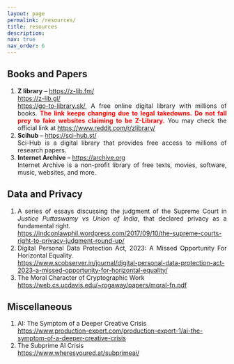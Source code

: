 ```yaml
---
layout: page
permalink: /resources/
title: resources
description: 
nav: true
nav_order: 6
---
```


<style>
  body {
    text-align: justify;
  }
  .warning {
    color: red;
    font-weight: bold;
  }
</style>

<h2>Books and Papers</h2>

<ol>
  <li>
    <strong>Z library</strong> – 
    <a href="https://z-lib.fm/">https://z-lib.fm/</a><br>
    <a href="https://z-lib.gl/">https://z-lib.gl/</a><br>
     <a href="https://go-to-library.sk/">https://go-to-library.sk/</a>,
    A free online digital library with millions of books. 
    <span class="warning">The link keeps changing due to legal takedowns. Do not fall prey to fake websites claiming to be Z-Library.</span> 
    You may check the official link at 
    <a href="https://www.reddit.com/r/zlibrary/">https://www.reddit.com/r/zlibrary/</a>
  </li>
  <li>
    <strong>Scihub</strong> – 
    <a href="https://sci-hub.st/">https://sci-hub.st/</a><br>
    Sci-Hub is a digital library that provides free access to millions of research papers.
  </li>
  <li>
    <strong>Internet Archive</strong> – 
    <a href="https://archive.org">https://archive.org</a><br>
    Internet Archive is a non-profit library of free texts, movies, software, music, websites, and more.
  </li>
</ol>

<h2>Data and Privacy</h2>

<ol>
  <li>
    A series of essays discussing the judgment of the Supreme Court in <em>Justice Puttaswamy vs Union of India</em>, that declared privacy as a fundamental right.<br>
    <a href="https://indconlawphil.wordpress.com/2017/09/10/the-supreme-courts-right-to-privacy-judgment-round-up/">https://indconlawphil.wordpress.com/2017/09/10/the-supreme-courts-right-to-privacy-judgment-round-up/</a>
  </li>
  <li>
    Digital Personal Data Protection Act, 2023: A Missed Opportunity For Horizontal Equality.<br>
    <a href="https://www.scobserver.in/journal/digital-personal-data-protection-act-2023-a-missed-opportunity-for-horizontal-equality/">https://www.scobserver.in/journal/digital-personal-data-protection-act-2023-a-missed-opportunity-for-horizontal-equality/</a>
  </li>
  <li>
    The Moral Character of Cryptographic Work<br>
    <a href="https://web.cs.ucdavis.edu/~rogaway/papers/moral-fn.pdf">https://web.cs.ucdavis.edu/~rogaway/papers/moral-fn.pdf</a>
  </li>
</ol>

<h2>Miscellaneous</h2>

<ol>
  <li>
    AI: The Symptom of a Deeper Creative Crisis<br>
    <a href="https://www.production-expert.com/production-expert-1/ai-the-symptom-of-a-deeper-creative-crisis">https://www.production-expert.com/production-expert-1/ai-the-symptom-of-a-deeper-creative-crisis</a>
  </li>
  <li>
    The Subprime AI Crisis<br>
    <a href="https://www.wheresyoured.at/subprimeai/">https://www.wheresyoured.at/subprimeai/</a>
  </li>
</ol>

